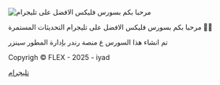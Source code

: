 ![مرحبا بكم بسورس فليكس الافضل على تليجرام](https://i.postimg.cc/2SrG1xym/IMG-20250628-173506-101.jpg)


مرحبا بكم بسورس فليكس الافضل على تليجرام التحديثات المستمرة 🧑‍💻 

تم انشاء هذا السورس ع منصة رندر بإدارة المطور سينزر 

Copyrigh ©️ FLEX - 2025 - iyad

[تليجرام](htttps//:t.me/senzir2)
